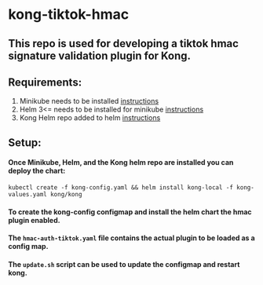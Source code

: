 # kong-tiktok-hmac

## This repo is used for developing a tiktok hmac signature validation plugin for Kong.

## Requirements:
1. Minikube needs to be installed [instructions](https://minikube.sigs.k8s.io/docs/start/)
2. Helm 3<= needs to be installed for minikube [instructions](https://helm.sh/docs/intro/install/)
3. Kong Helm repo added to helm [instructions](https://github.com/Kong/charts)

## Setup:
#### Once Minikube, Helm, and the Kong helm repo are installed you can deploy the chart:
```
kubectl create -f kong-config.yaml && helm install kong-local -f kong-values.yaml kong/kong
```
#### To create the kong-config configmap and install the helm chart the hmac plugin enabled.

#### The `hmac-auth-tiktok.yaml` file contains the actual plugin to be loaded as a config map.
#### The `update.sh` script can be used to update the configmap and restart kong.
